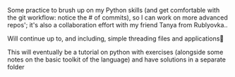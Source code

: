 Some practice to brush up on my Python skills (and get comfortable with the git workflow: notice the # of commits), so I can work on more advanced repos'; it's also a collaboration effort with my friend Tanya from Rublyovka..

Will continue up to, and including, simple threading files and applications🧵

This will eventually be a tutorial on python with exercises (alongside some notes on the basic toolkit of the language) and have solutions in a separate folder

